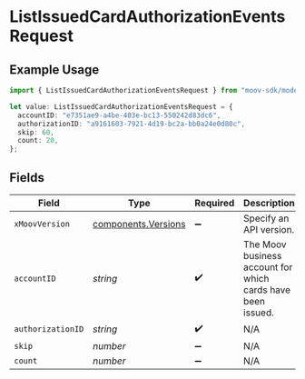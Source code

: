# ListIssuedCardAuthorizationEventsRequest

## Example Usage

```typescript
import { ListIssuedCardAuthorizationEventsRequest } from "moov-sdk/models/operations";

let value: ListIssuedCardAuthorizationEventsRequest = {
  accountID: "e7351ae9-a4be-403e-bc13-550242d83dc6",
  authorizationID: "a9161603-7921-4d19-bc2a-bb0a24e0d80c",
  skip: 60,
  count: 20,
};
```

## Fields

| Field                                                       | Type                                                        | Required                                                    | Description                                                 | Example                                                     |
| ----------------------------------------------------------- | ----------------------------------------------------------- | ----------------------------------------------------------- | ----------------------------------------------------------- | ----------------------------------------------------------- |
| `xMoovVersion`                                              | [components.Versions](../../models/components/versions.md)  | :heavy_minus_sign:                                          | Specify an API version.                                     |                                                             |
| `accountID`                                                 | *string*                                                    | :heavy_check_mark:                                          | The Moov business account for which cards have been issued. |                                                             |
| `authorizationID`                                           | *string*                                                    | :heavy_check_mark:                                          | N/A                                                         |                                                             |
| `skip`                                                      | *number*                                                    | :heavy_minus_sign:                                          | N/A                                                         | 60                                                          |
| `count`                                                     | *number*                                                    | :heavy_minus_sign:                                          | N/A                                                         | 20                                                          |
